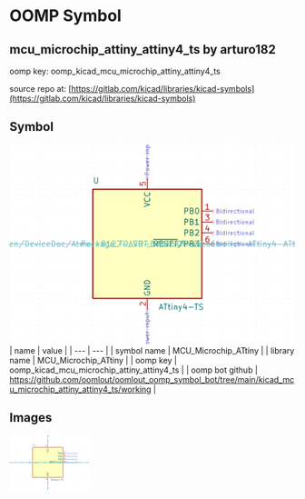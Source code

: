 # OOMP Symbol  
## mcu_microchip_attiny_attiny4_ts  by arturo182  
  
oomp key: oomp_kicad_mcu_microchip_attiny_attiny4_ts  
  
source repo at: [https://gitlab.com/kicad/libraries/kicad-symbols](https://gitlab.com/kicad/libraries/kicad-symbols)  
## Symbol  
  
[![working.png](working_600.png)](working.png)  
| name | value | 
| --- | --- | 
| symbol name | MCU_Microchip_ATtiny | 
| library name | MCU_Microchip_ATtiny | 
| oomp key | oomp_kicad_mcu_microchip_attiny_attiny4_ts | 
| oomp bot github | https://github.com/oomlout/oomlout_oomp_symbol_bot/tree/main/kicad_mcu_microchip_attiny_attiny4_ts/working | 
## Images  
  
[![working.png](working_140.png)](working.png)  
